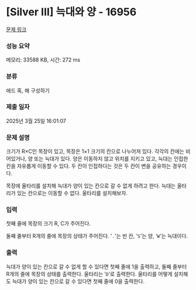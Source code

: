# [Silver III] 늑대와 양 - 16956 

[문제 링크](https://www.acmicpc.net/problem/16956) 

### 성능 요약

메모리: 33588 KB, 시간: 272 ms

### 분류

애드 혹, 해 구성하기

### 제출 일자

2025년 3월 25일 16:01:07

### 문제 설명

<p>크기가 R×C인 목장이 있고, 목장은 1×1 크기의 칸으로 나누어져 있다. 각각의 칸에는 비어있거나, 양 또는 늑대가 있다. 양은 이동하지 않고 위치를 지키고 있고, 늑대는 인접한 칸을 자유롭게 이동할 수 있다. 두 칸이 인접하다는 것은 두 칸이 변을 공유하는 경우이다.</p>

<p>목장에 울타리를 설치해 늑대가 양이 있는 칸으로 갈 수 없게 하려고 한다. 늑대는 울타리가 있는 칸으로는 이동할 수 없다. 울타리를 설치해보자.</p>

### 입력 

 <p>첫째 줄에 목장의 크기 R, C가 주어진다.</p>

<p>둘째 줄부터 R개의 줄에 목장의 상태가 주어진다. '<code>.</code>'는 빈 칸, '<code>S</code>'는 양, '<code>W</code>'는 늑대이다.</p>

### 출력 

 <p>늑대가 양이 있는 칸으로 갈 수 없게 할 수 있다면 첫째 줄에 1을 출력하고, 둘째 줄부터 R개의 줄에 목장의 상태를 출력한다. 울타리는 '<code>D</code>'로 출력한다. 울타리를 어떻게 설치해도 늑대가 양이 있는 칸으로 갈 수 있다면 첫째 줄에 0을 출력한다.</p>


